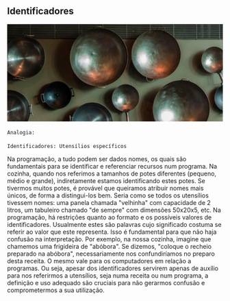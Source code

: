 ## Identificadores

![](/assets/panelas.jpeg)

~~~~~~~~
Analogia:

Identificadores: Utensílios específicos
~~~~~~~~

Na programação, a tudo podem ser dados nomes, os quais são fundamentais para se identificar e referenciar recursos num programa. Na cozinha, quando nos referimos a tamanhos de potes diferentes (pequeno, médio e grande), indiretamente estamos identificando estes potes. Se tivermos muitos potes, é provável que queiramos atribuir nomes mais únicos, de forma a distingui-los bem. Seria como se todos os utensílios tivessem nomes: uma panela chamada "velhinha" com capacidade de 2 litros, um tabuleiro chamado "de sempre" com dimensões 50x20x5, etc. Na programação, há restrições quanto ao formato e os possíveis valores de identificadores. Usualmente estes são palavras cujo significado costuma se referir ao valor que este representa. Isso é fundamental para que não haja confusão na interpretação. Por exemplo, na nossa cozinha, imagine que chamemos uma frigideira de "abóbora". Se dizemos, "coloque o recheio preparado na abóbora", necessariamente nos confundiríamos no preparo desta receita. O mesmo vale para os computadores em relação a programas. Ou seja, apesar dos identificadores servirem apenas de auxílio para nos referirmos a utensílios, seja numa receita ou num programa, a definição e uso adequado são cruciais para não gerarmos confusão e comprometermos a sua utilização.
